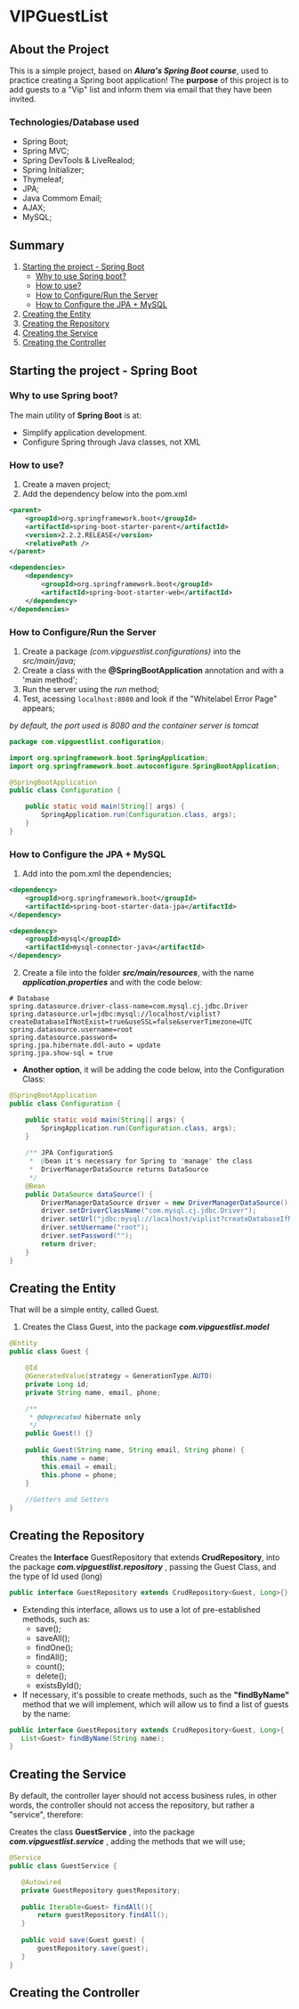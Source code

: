 # VIPGuestList

## About the Project

This is a simple project, based on **_Alura's Spring Boot course_**, used to practice creating a Spring boot application!
The **purpose** of this project is to add guests to a "Vip" list and inform them via email that they have been invited.
### Technologies/Database used
* Spring Boot;
* Spring MVC;
* Spring DevTools &amp; LiveRealod;
* Spring Initializer;
*  Thymeleaf;
* JPA;
* Java Commom Email; 
* AJAX;
* MySQL;

## Summary
1. [Starting the project - Spring Boot](#boot)
	* [Why to use Spring boot?](#why)
	* [How to use?](#howto)
	* [How to Configure/Run the Server](#configureserver)
	* [How to Configure the JPA + MySQL](#configurejpa)
2. [Creating the Entity](#entity)
3. [Creating the Repository](#repository)
4. [Creating the Service](#service)
5. [Creating the Controller](#controller)

## <a name="boot"></a>Starting the project - Spring Boot
###  <a name="why"></a>Why to use Spring boot? 
The main utility of **Spring Boot** is at:
* Simplify application development.
* Configure Spring through Java classes, not XML

###  <a name="howto"></a>How to use? 
1. Create a maven project;
2. Add the dependency below into the pom.xml
```xml
<parent>
	<groupId>org.springframework.boot</groupId>
	<artifactId>spring-boot-starter-parent</artifactId>
	<version>2.2.2.RELEASE</version>
	<relativePath />
</parent>

<dependencies>
	<dependency>
		<groupId>org.springframework.boot</groupId>
		<artifactId>spring-boot-starter-web</artifactId>
	</dependency>
</dependencies>
```

### <a name="configureserver"></a>How to Configure/Run the Server

1. Create a package _(com.vipguestlist.configurations)_ into the _src/main/java_;
2. Create a class with the **@SpringBootApplication** annotation and with a 'main method';
3. Run the server using the _run_ method;
4. Test, acessing `localhost:8080` and look if the "Whitelabel Error Page" appears;

_by default, the port used is 8080 and the container server is tomcat_
```java
package com.vipguestlist.configuration;

import org.springframework.boot.SpringApplication;
import org.springframework.boot.autoconfigure.SpringBootApplication;

@SpringBootApplication
public class Configuration {

	public static void main(String[] args) {
		SpringApplication.run(Configuration.class, args);
	}
}
```
### <a name="configurejpa"></a>How to Configure the JPA + MySQL
1. Add into the pom.xml the dependencies;
```xml
<dependency>
	<groupId>org.springframework.boot</groupId>
	<artifactId>spring-boot-starter-data-jpa</artifactId>
</dependency>

<dependency>
	<groupId>mysql</groupId>
	<artifactId>mysql-connector-java</artifactId>
</dependency>
```
2. Create a file into the folder **_src/main/resources_**, with the name **_application.properties_** and with the code below:
```
# Database
spring.datasource.driver-class-name=com.mysql.cj.jdbc.Driver
spring.datasource.url=jdbc:mysql://localhost/viplist?createDatabaseIfNotExist=true&useSSL=false&serverTimezone=UTC
spring.datasource.username=root
spring.datasource.password=
spring.jpa.hibernate.ddl-auto = update
spring.jpa.show-sql = true
```
* **Another option**, it will be adding the code below, into the Configuration Class:
```java
@SpringBootApplication
public class Configuration {

	public static void main(String[] args) {
		SpringApplication.run(Configuration.class, args);
	}
	
	/** JPA ConfigurationS
	 *  @bean it's necessary for Spring to "manage" the class
	 *  DriverManagerDataSource returns DataSource
	 */
	@Bean
	public DataSource dataSource() {
		DriverManagerDataSource driver = new DriverManagerDataSource();
		driver.setDriverClassName("com.mysql.cj.jdbc.Driver");
		driver.setUrl("jdbc:mysql://localhost/viplist?createDatabaseIfNotExist=true&useSSL=false&serverTimezone=UTC");
		driver.setUsername("root");
		driver.setPassword("");
		return driver;
	}
}
```
## <a name="entity"></a>Creating the Entity
That will be a simple entity, called Guest.
1. Creates the Class Guest, into the package **_com.vipguestlist.model_**
```java
@Entity
public class Guest {

	@Id
	@GeneratedValue(strategy = GenerationType.AUTO)
	private Long id;
	private String name, email, phone;

	/**
	 * @deprecated hibernate only
	 */
	public Guest() {}
	
	public Guest(String name, String email, String phone) {
		this.name = name;
		this.email = email;
		this.phone = phone;
	}
	
	//Getters and Setters
}
```
## <a name="repository"></a>Creating the Repository
Creates the **Interface** GuestRepository that extends **CrudRepository**, into the package **_com.vipguestlist.repository_** , passing the Guest Class, and the type of Id used (long)
```java
public interface GuestRepository extends CrudRepository<Guest, Long>{}
```
* Extending this interface, allows us to use a lot of pre-established methods, such as:
	*  save();
	* saveAll();
	* findOne();
	* findAll();
	* count();
	* delete();
	* existsById();
* If necessary, it's possible to create methods, such as the **"findByName"** method that we will implement, which will allow us to find a list of guests by the name:
 ```java
public interface GuestRepository extends CrudRepository<Guest, Long>{
	List<Guest> findByName(String name); 
}
```

## <a name="service"></a>Creating the Service

By default, the controller layer should not access business rules, in other words, the controller should not access the repository, but rather a "service", therefore:

Creates the class **GuestService** , into the package **_com.vipguestlist.service_** , adding the methods that we will use;

 ```java
@Service
public class GuestService {

	@Autowired
	private GuestRepository guestRepository;
	
	public Iterable<Guest> findAll(){
		return guestRepository.findAll();
	}
	
	public void save(Guest guest) {
		guestRepository.save(guest);
	}
}
```
## <a name="controller"></a>Creating the Controller
